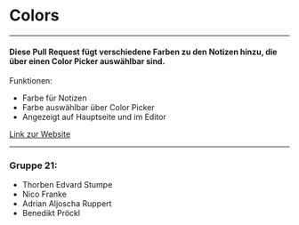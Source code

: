 # Colors
___
#### Diese Pull Request fügt verschiedene Farben zu den Notizen hinzu, die über einen Color Picker auswählbar sind.

Funktionen:
* Farbe für Notizen
* Farbe auswählbar über Color Picker
* Angezeigt auf Hauptseite und im Editor

[Link zur Website](https://memota.zernico.de)

---
### Gruppe 21:
* Thorben Edvard Stumpe
* Nico Franke
* Adrian Aljoscha Ruppert
* Benedikt Pröckl
